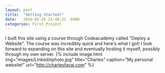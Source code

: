 ```yaml
---
layout: post
title:  "Getting Started!"
date:   2016-05-26 22:48:22 -0400
categories: First Project
---
```

I built this site using a course through Codeacademy called "Deploy a Website". The course was incredibly quick and here's what I got! 
I look forward to expanding on this site and eventually hosting it myself, possibly through my own server.
{% include image.html
            img="images/Linkedinphoto.jpg"
            title="Charles"
            caption="My personal website!"
            url="http://charlesfayal.com" %}
